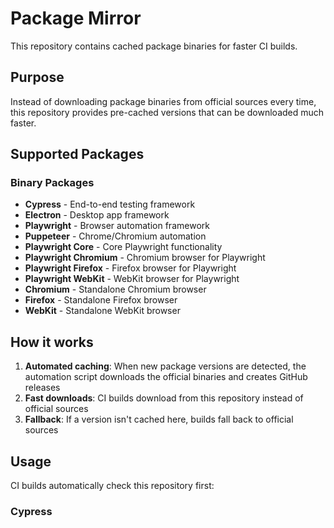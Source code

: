 # Package Mirror

This repository contains cached package binaries for faster CI builds.

## Purpose

Instead of downloading package binaries from official sources every time, this repository provides pre-cached versions that can be downloaded much faster.

## Supported Packages

### Binary Packages
- **Cypress** - End-to-end testing framework
- **Electron** - Desktop app framework
- **Playwright** - Browser automation framework
- **Puppeteer** - Chrome/Chromium automation
- **Playwright Core** - Core Playwright functionality
- **Playwright Chromium** - Chromium browser for Playwright
- **Playwright Firefox** - Firefox browser for Playwright
- **Playwright WebKit** - WebKit browser for Playwright
- **Chromium** - Standalone Chromium browser
- **Firefox** - Standalone Firefox browser
- **WebKit** - Standalone WebKit browser


## How it works

1. **Automated caching**: When new package versions are detected, the automation script downloads the official binaries and creates GitHub releases
2. **Fast downloads**: CI builds download from this repository instead of official sources
3. **Fallback**: If a version isn't cached here, builds fall back to official sources

## Usage

CI builds automatically check this repository first:

### Cypress
